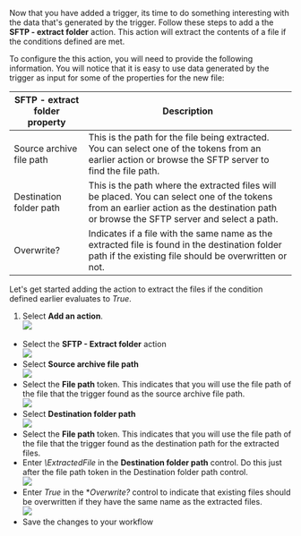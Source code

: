 Now that you have added a trigger, its time to do something interesting with the data that's generated by the trigger. Follow these steps to add a the **SFTP - extract folder** action. This action will extract the contents of a file if the conditions defined are met. 

To configure the this action, you will need to provide the following information. You will notice that it is easy to use data generated  by the trigger as input for some of the properties for the new file:

|SFTP - extract folder property|Description|
|---|---|
|Source archive file path|This is the path for the file being extracted. You can select one of the tokens from an earlier action or browse the SFTP server to find the file path.|
|Destination folder path|This is the path where the extracted files will be placed. You can select one of the tokens from an earlier action as the destination path or browse the SFTP server and select a path.|
|Overwrite?|Indicates if a file with the same name as the extracted file is found in the destination folder path if the existing file should be overwritten or not.|

Let's get started adding the action to extract the files if the condition defined earlier evaluates to *True*. 

1. Select **Add an action**.        
![](./media/connectors-create-api-sftp/condition-6.png)   
- Select the **SFTP - Extract folder** action      
![](./media/connectors-create-api-sftp/condition-7.png)   
- Select **Source archive file path**              
![](./media/connectors-create-api-sftp/condition-9.png)   
- Select the **File path** token. This indicates that you will use the file path of the file that the trigger found as the source archive file path.           
![](./media/connectors-create-api-sftp/condition-10.png)   
- Select **Destination folder path**           
![](./media/connectors-create-api-sftp/condition-11.png)   
- Select the **File path** token. This indicates that you will use the file path of the file that the trigger found as the destination path for the extracted files.   
- Enter *\ExtractedFile* in the **Destination folder path** control. Do this just after the file path token in the Destination folder path control.         
![](./media/connectors-create-api-sftp/condition-12.png)   
- Enter *True* in the **Overwrite?* control to indicate that existing files should be overwritten if they have the same name as the extracted files.      
![](./media/connectors-create-api-sftp/condition-13.png)   
- Save the changes to your workflow  

